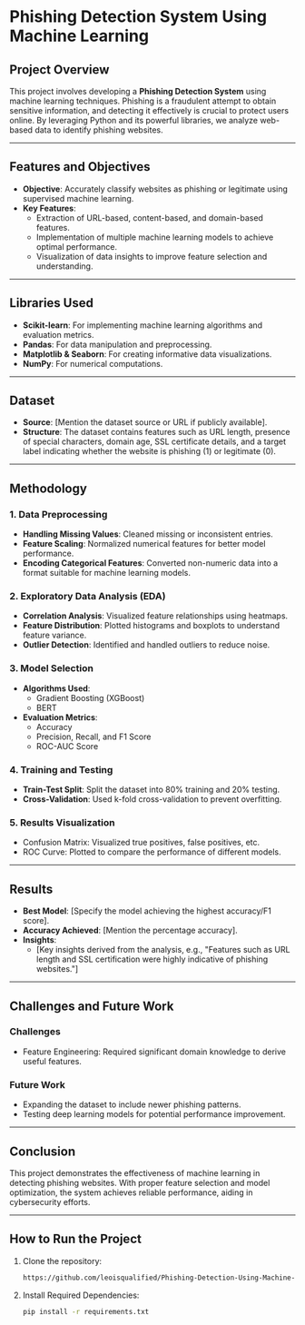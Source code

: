 # Phishing Detection System Using Machine Learning

## Project Overview

This project involves developing a **Phishing Detection System** using machine learning techniques. Phishing is a fraudulent attempt to obtain sensitive information, and detecting it effectively is crucial to protect users online. By leveraging Python and its powerful libraries, we analyze web-based data to identify phishing websites.

---

## Features and Objectives

- **Objective**: Accurately classify websites as phishing or legitimate using supervised machine learning.
- **Key Features**:
  - Extraction of URL-based, content-based, and domain-based features.
  - Implementation of multiple machine learning models to achieve optimal performance.
  - Visualization of data insights to improve feature selection and understanding.

---

## Libraries Used

- **Scikit-learn**: For implementing machine learning algorithms and evaluation metrics.
- **Pandas**: For data manipulation and preprocessing.
- **Matplotlib & Seaborn**: For creating informative data visualizations.
- **NumPy**: For numerical computations.

---

## Dataset

- **Source**: [Mention the dataset source or URL if publicly available].
- **Structure**: The dataset contains features such as URL length, presence of special characters, domain age, SSL certificate details, and a target label indicating whether the website is phishing (1) or legitimate (0).

---

## Methodology

### 1. Data Preprocessing

- **Handling Missing Values**: Cleaned missing or inconsistent entries.
- **Feature Scaling**: Normalized numerical features for better model performance.
- **Encoding Categorical Features**: Converted non-numeric data into a format suitable for machine learning models.

### 2. Exploratory Data Analysis (EDA)

- **Correlation Analysis**: Visualized feature relationships using heatmaps.
- **Feature Distribution**: Plotted histograms and boxplots to understand feature variance.
- **Outlier Detection**: Identified and handled outliers to reduce noise.

### 3. Model Selection

- **Algorithms Used**:
  - Gradient Boosting (XGBoost)
  - BERT
- **Evaluation Metrics**:
  - Accuracy
  - Precision, Recall, and F1 Score
  - ROC-AUC Score

### 4. Training and Testing

- **Train-Test Split**: Split the dataset into 80% training and 20% testing.
- **Cross-Validation**: Used k-fold cross-validation to prevent overfitting.

### 5. Results Visualization

- Confusion Matrix: Visualized true positives, false positives, etc.
- ROC Curve: Plotted to compare the performance of different models.

---

## Results

- **Best Model**: [Specify the model achieving the highest accuracy/F1 score].
- **Accuracy Achieved**: [Mention the percentage accuracy].
- **Insights**:
  - [Key insights derived from the analysis, e.g., "Features such as URL length and SSL certification were highly indicative of phishing websites."]

---

## Challenges and Future Work

### Challenges

- Feature Engineering: Required significant domain knowledge to derive useful features.

### Future Work

- Expanding the dataset to include newer phishing patterns.
- Testing deep learning models for potential performance improvement.

---

## Conclusion

This project demonstrates the effectiveness of machine learning in detecting phishing websites. With proper feature selection and model optimization, the system achieves reliable performance, aiding in cybersecurity efforts.

---

## How to Run the Project

1. Clone the repository:

   ```bash
   https://github.com/leoisqualified/Phishing-Detection-Using-Machine-Learning.git
   ```

2. Install Required Dependencies:

   ```bash
   pip install -r requirements.txt
   ```
